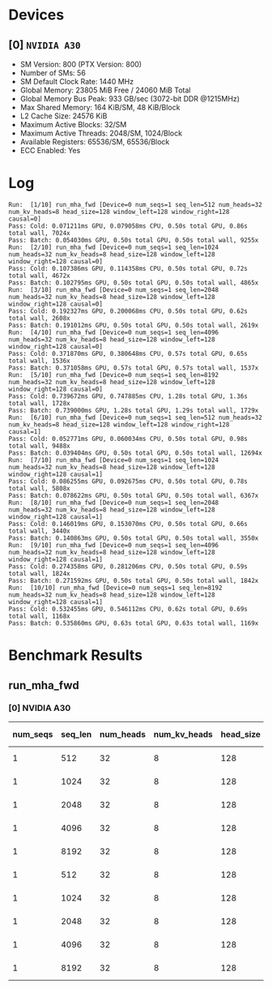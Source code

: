 # Devices

## [0] `NVIDIA A30`
* SM Version: 800 (PTX Version: 800)
* Number of SMs: 56
* SM Default Clock Rate: 1440 MHz
* Global Memory: 23805 MiB Free / 24060 MiB Total
* Global Memory Bus Peak: 933 GB/sec (3072-bit DDR @1215MHz)
* Max Shared Memory: 164 KiB/SM, 48 KiB/Block
* L2 Cache Size: 24576 KiB
* Maximum Active Blocks: 32/SM
* Maximum Active Threads: 2048/SM, 1024/Block
* Available Registers: 65536/SM, 65536/Block
* ECC Enabled: Yes

# Log

```
Run:  [1/10] run_mha_fwd [Device=0 num_seqs=1 seq_len=512 num_heads=32 num_kv_heads=8 head_size=128 window_left=128 window_right=128 causal=0]
Pass: Cold: 0.071211ms GPU, 0.079058ms CPU, 0.50s total GPU, 0.86s total wall, 7024x 
Pass: Batch: 0.054030ms GPU, 0.50s total GPU, 0.50s total wall, 9255x
Run:  [2/10] run_mha_fwd [Device=0 num_seqs=1 seq_len=1024 num_heads=32 num_kv_heads=8 head_size=128 window_left=128 window_right=128 causal=0]
Pass: Cold: 0.107386ms GPU, 0.114358ms CPU, 0.50s total GPU, 0.72s total wall, 4672x 
Pass: Batch: 0.102795ms GPU, 0.50s total GPU, 0.50s total wall, 4865x
Run:  [3/10] run_mha_fwd [Device=0 num_seqs=1 seq_len=2048 num_heads=32 num_kv_heads=8 head_size=128 window_left=128 window_right=128 causal=0]
Pass: Cold: 0.192327ms GPU, 0.200068ms CPU, 0.50s total GPU, 0.62s total wall, 2608x 
Pass: Batch: 0.191012ms GPU, 0.50s total GPU, 0.50s total wall, 2619x
Run:  [4/10] run_mha_fwd [Device=0 num_seqs=1 seq_len=4096 num_heads=32 num_kv_heads=8 head_size=128 window_left=128 window_right=128 causal=0]
Pass: Cold: 0.371870ms GPU, 0.380648ms CPU, 0.57s total GPU, 0.65s total wall, 1536x 
Pass: Batch: 0.371058ms GPU, 0.57s total GPU, 0.57s total wall, 1537x
Run:  [5/10] run_mha_fwd [Device=0 num_seqs=1 seq_len=8192 num_heads=32 num_kv_heads=8 head_size=128 window_left=128 window_right=128 causal=0]
Pass: Cold: 0.739672ms GPU, 0.747885ms CPU, 1.28s total GPU, 1.36s total wall, 1728x 
Pass: Batch: 0.739000ms GPU, 1.28s total GPU, 1.29s total wall, 1729x
Run:  [6/10] run_mha_fwd [Device=0 num_seqs=1 seq_len=512 num_heads=32 num_kv_heads=8 head_size=128 window_left=128 window_right=128 causal=1]
Pass: Cold: 0.052771ms GPU, 0.060034ms CPU, 0.50s total GPU, 0.98s total wall, 9488x 
Pass: Batch: 0.039404ms GPU, 0.50s total GPU, 0.50s total wall, 12694x
Run:  [7/10] run_mha_fwd [Device=0 num_seqs=1 seq_len=1024 num_heads=32 num_kv_heads=8 head_size=128 window_left=128 window_right=128 causal=1]
Pass: Cold: 0.086255ms GPU, 0.092675ms CPU, 0.50s total GPU, 0.78s total wall, 5808x 
Pass: Batch: 0.078622ms GPU, 0.50s total GPU, 0.50s total wall, 6367x
Run:  [8/10] run_mha_fwd [Device=0 num_seqs=1 seq_len=2048 num_heads=32 num_kv_heads=8 head_size=128 window_left=128 window_right=128 causal=1]
Pass: Cold: 0.146019ms GPU, 0.153070ms CPU, 0.50s total GPU, 0.66s total wall, 3440x 
Pass: Batch: 0.140863ms GPU, 0.50s total GPU, 0.50s total wall, 3550x
Run:  [9/10] run_mha_fwd [Device=0 num_seqs=1 seq_len=4096 num_heads=32 num_kv_heads=8 head_size=128 window_left=128 window_right=128 causal=1]
Pass: Cold: 0.274358ms GPU, 0.281206ms CPU, 0.50s total GPU, 0.59s total wall, 1824x 
Pass: Batch: 0.271592ms GPU, 0.50s total GPU, 0.50s total wall, 1842x
Run:  [10/10] run_mha_fwd [Device=0 num_seqs=1 seq_len=8192 num_heads=32 num_kv_heads=8 head_size=128 window_left=128 window_right=128 causal=1]
Pass: Cold: 0.532455ms GPU, 0.546112ms CPU, 0.62s total GPU, 0.69s total wall, 1168x 
Pass: Batch: 0.535860ms GPU, 0.63s total GPU, 0.63s total wall, 1169x
```

# Benchmark Results

## run_mha_fwd

### [0] NVIDIA A30

| num_seqs | seq_len | num_heads | num_kv_heads | head_size | window_left | window_right | causal |  Q Tensor  |  K Tensor  |  V Tensor  |   Output   | Tokens |  Est. FLOPS  | Memory Usage | Samples |  CPU Time  |  Noise  |  GPU Time  | Noise  | Elem/s  | GlobalMem BW | BWUtil | Samples | Batch GPU  |
|----------|---------|-----------|--------------|-----------|-------------|--------------|--------|------------|------------|------------|------------|--------|--------------|--------------|---------|------------|---------|------------|--------|---------|--------------|--------|---------|------------|
|        1 |     512 |        32 |            8 |       128 |         128 |          128 |      0 |  4.000 MiB |  1.000 MiB |  1.000 MiB |  4.000 MiB |    512 |   2147483648 |           10 |   7024x |  79.058 us |  51.02% |  71.211 us | 14.09% |  7.190M | 147.249 GB/s | 15.78% |   9255x |  54.030 us |
|        1 |    1024 |        32 |            8 |       128 |         128 |          128 |      0 |  8.000 MiB |  2.000 MiB |  2.000 MiB |  8.000 MiB |   1024 |   8589934592 |           20 |   4672x | 114.358 us |  36.16% | 107.386 us |  2.14% |  9.536M | 195.292 GB/s | 20.93% |   4865x | 102.795 us |
|        1 |    2048 |        32 |            8 |       128 |         128 |          128 |      0 | 16.000 MiB |  4.000 MiB |  4.000 MiB | 16.000 MiB |   2048 |  34359738368 |           40 |   2608x | 200.068 us |  27.04% | 192.327 us |  1.27% | 10.649M | 218.082 GB/s | 23.37% |   2619x | 191.012 us |
|        1 |    4096 |        32 |            8 |       128 |         128 |          128 |      0 | 32.000 MiB |  8.000 MiB |  8.000 MiB | 32.000 MiB |   4096 | 137438953472 |           80 |   1536x | 380.648 us |  15.94% | 371.870 us |  1.14% | 11.015M | 225.579 GB/s | 24.17% |   1537x | 371.058 us |
|        1 |    8192 |        32 |            8 |       128 |         128 |          128 |      0 | 64.000 MiB | 16.000 MiB | 16.000 MiB | 64.000 MiB |   8192 | 549755813888 |          160 |   1728x | 747.885 us |   5.36% | 739.672 us |  1.06% | 11.075M | 226.820 GB/s | 24.31% |   1729x | 739.000 us |
|        1 |     512 |        32 |            8 |       128 |         128 |          128 |      1 |  4.000 MiB |  1.000 MiB |  1.000 MiB |  4.000 MiB |    512 |   2147483648 |           10 |   9488x |  60.034 us | 151.27% |  52.771 us |  3.04% |  9.702M | 198.705 GB/s | 21.29% |  12694x |  39.404 us |
|        1 |    1024 |        32 |            8 |       128 |         128 |          128 |      1 |  8.000 MiB |  2.000 MiB |  2.000 MiB |  8.000 MiB |   1024 |   8589934592 |           20 |   5808x |  92.675 us |   7.72% |  86.255 us |  1.91% | 11.872M | 243.134 GB/s | 26.06% |   6367x |  78.622 us |
|        1 |    2048 |        32 |            8 |       128 |         128 |          128 |      1 | 16.000 MiB |  4.000 MiB |  4.000 MiB | 16.000 MiB |   2048 |  34359738368 |           40 |   3440x | 153.070 us |  21.18% | 146.019 us |  1.70% | 14.026M | 287.243 GB/s | 30.78% |   3550x | 140.863 us |
|        1 |    4096 |        32 |            8 |       128 |         128 |          128 |      1 | 32.000 MiB |  8.000 MiB |  8.000 MiB | 32.000 MiB |   4096 | 137438953472 |           80 |   1824x | 281.206 us |   2.93% | 274.358 us |  1.50% | 14.929M | 305.754 GB/s | 32.77% |   1842x | 271.592 us |
|        1 |    8192 |        32 |            8 |       128 |         128 |          128 |      1 | 64.000 MiB | 16.000 MiB | 16.000 MiB | 64.000 MiB |   8192 | 549755813888 |          160 |   1168x | 546.112 us |  43.45% | 532.455 us |  1.22% | 15.385M | 315.091 GB/s | 33.77% |   1169x | 535.860 us |
